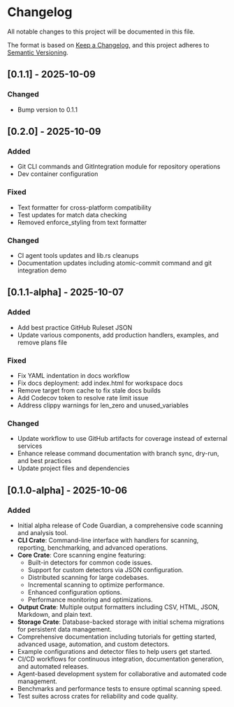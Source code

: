 # Changelog

All notable changes to this project will be documented in this file.

The format is based on [Keep a Changelog](https://keepachangelog.com/en/1.0.0/),
and this project adheres to [Semantic Versioning](https://semver.org/spec/v2.0.0.html).

## [0.1.1] - 2025-10-09

### Changed
- Bump version to 0.1.1

## [0.2.0] - 2025-10-09

### Added
- Git CLI commands and GitIntegration module for repository operations
- Dev container configuration

### Fixed
- Text formatter for cross-platform compatibility
- Test updates for match data checking
- Removed enforce_styling from text formatter

### Changed
- CI agent tools updates and lib.rs cleanups
- Documentation updates including atomic-commit command and git integration demo

## [0.1.1-alpha] - 2025-10-07

### Added
- Add best practice GitHub Ruleset JSON
- Update various components, add production handlers, examples, and remove plans file

### Fixed
- Fix YAML indentation in docs workflow
- Fix docs deployment: add index.html for workspace docs
- Remove target from cache to fix stale docs builds
- Add Codecov token to resolve rate limit issue
- Address clippy warnings for len_zero and unused_variables

### Changed
- Update workflow to use GitHub artifacts for coverage instead of external services
- Enhance release command documentation with branch sync, dry-run, and best practices
- Update project files and dependencies

## [0.1.0-alpha] - 2025-10-06

### Added
- Initial alpha release of Code Guardian, a comprehensive code scanning and analysis tool.
- **CLI Crate**: Command-line interface with handlers for scanning, reporting, benchmarking, and advanced operations.
- **Core Crate**: Core scanning engine featuring:
  - Built-in detectors for common code issues.
  - Support for custom detectors via JSON configuration.
  - Distributed scanning for large codebases.
  - Incremental scanning to optimize performance.
  - Enhanced configuration options.
  - Performance monitoring and optimizations.
- **Output Crate**: Multiple output formatters including CSV, HTML, JSON, Markdown, and plain text.
- **Storage Crate**: Database-backed storage with initial schema migrations for persistent data management.
- Comprehensive documentation including tutorials for getting started, advanced usage, automation, and custom detectors.
- Example configurations and detector files to help users get started.
- CI/CD workflows for continuous integration, documentation generation, and automated releases.
- Agent-based development system for collaborative and automated code management.
- Benchmarks and performance tests to ensure optimal scanning speed.
- Test suites across crates for reliability and code quality.